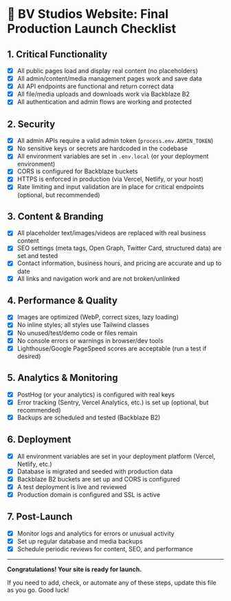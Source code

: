 # 🚀 BV Studios Website: Final Production Launch Checklist

## 1. Critical Functionality
- [x] All public pages load and display real content (no placeholders)
- [x] All admin/content/media management pages work and save data
- [x] All API endpoints are functional and return correct data
- [x] All file/media uploads and downloads work via Backblaze B2
- [x] All authentication and admin flows are working and protected

## 2. Security
- [x] All admin APIs require a valid admin token (`process.env.ADMIN_TOKEN`)
- [x] No sensitive keys or secrets are hardcoded in the codebase
- [x] All environment variables are set in `.env.local` (or your deployment environment)
- [x] CORS is configured for Backblaze buckets
- [x] HTTPS is enforced in production (via Vercel, Netlify, or your host)
- [x] Rate limiting and input validation are in place for critical endpoints (optional, but recommended)

## 3. Content & Branding
- [x] All placeholder text/images/videos are replaced with real business content
- [x] SEO settings (meta tags, Open Graph, Twitter Card, structured data) are set and tested
- [x] Contact information, business hours, and pricing are accurate and up to date
- [x] All links and navigation work and are not broken/unlinked

## 4. Performance & Quality
- [x] Images are optimized (WebP, correct sizes, lazy loading)
- [x] No inline styles; all styles use Tailwind classes
- [x] No unused/test/demo code or files remain
- [x] No console errors or warnings in browser/dev tools
- [x] Lighthouse/Google PageSpeed scores are acceptable (run a test if desired)

## 5. Analytics & Monitoring
- [x] PostHog (or your analytics) is configured with real keys
- [x] Error tracking (Sentry, Vercel Analytics, etc.) is set up (optional, but recommended)
- [x] Backups are scheduled and tested (Backblaze B2)

## 6. Deployment
- [x] All environment variables are set in your deployment platform (Vercel, Netlify, etc.)
- [x] Database is migrated and seeded with production data
- [x] Backblaze B2 buckets are set up and CORS is configured
- [x] A test deployment is live and reviewed
- [x] Production domain is configured and SSL is active

## 7. Post-Launch
- [x] Monitor logs and analytics for errors or unusual activity
- [x] Set up regular database and media backups
- [x] Schedule periodic reviews for content, SEO, and performance

---

**Congratulations! Your site is ready for launch.**

If you need to add, check, or automate any of these steps, update this file as you go. Good luck!